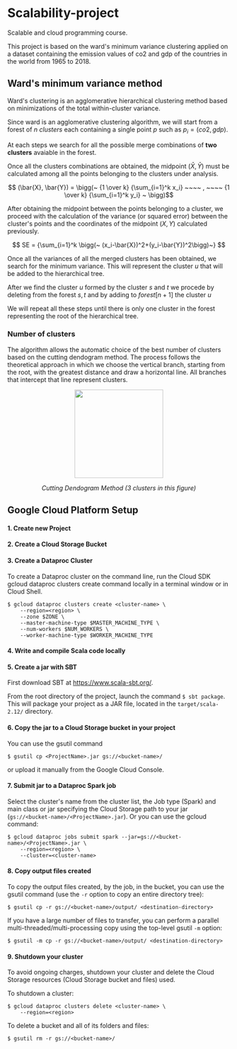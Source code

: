 # Scalability-project

Scalable and cloud programming course.

This project is based on the ward's minimum variance clustering applied on a dataset containing the emission values of co2 and gdp of the countries in the world from 1965 to 2018.
## Ward's minimum variance method

Ward's clustering is an agglomerative hierarchical clustering method based on minimizations of the total within-cluster variance.

Since ward is an agglomerative clustering algorithm, we will start from a forest of $n$ *clusters* each containing a single point $p$ such as $p_i = (co2,gdp)$.

At each steps we search for all the possible merge combinations of **two clusters** avaiable in the forest. 

Once all the clusters combinations are obtained, the midpoint $(\bar{X},	\bar{Y})$ must be calculated among all the points belonging to the clusters under analysis.


$$ 	(\bar{X},	\bar{Y}) = \bigg(~ {1 \over k} {\sum_{i=1}^k x_i} ~~~~  , ~~~~  {1 \over k} {\sum_{i=1}^k y_i} ~ \bigg)$$

After obtaining the midpoint between the points belonging to a cluster, we proceed with the calculation of the variance (or squared error) between the cluster's points and the coordinates of the midpoint $(X,Y)$ calculated previously.


$$    SE = {\sum_{i=1}^k \bigg(~ (x_i-\bar{X})^2+(y_i-\bar{Y})^2\bigg)~} $$

Once all the variances of all the merged clusters has been obtained, we search for the minimum variance. This will represent the cluster $u$ that will be added to the hierarchical tree.

After we find the cluster $u$ formed by the cluster $s$ and $t$ we procede by deleting from the forest $s,t$ and by adding to $forest[n+1]$ the cluster $u$

We will repeat all these steps until there is only one cluster in the forest representing the root of the hierarchical tree.

### Number of clusters

The algorithm allows the automatic choice of the best number of clusters based on the cutting dendogram method. The process follows the theoretical approach in which we choose the vertical branch, starting from the root, with the greatest distance and draw a horizontal line. All branches that intercept that line represent clusters. 

<p align="center">
  <img width="200" height="200" src="https://online.stat.psu.edu/stat555/sites/onlinecourses.science.psu.edu.stat555/files/cluster/single_linkage_02/index.png">
</p>

<p align="center">
<em>Cutting Dendogram Method (3 clusters in this figure) </em>
</p>

## Google Cloud Platform Setup

#### 1. Create new Project

#### 2. Create a Cloud Storage Bucket

#### 3. Create a Dataproc Cluster
To create a Dataproc cluster on the command line, run the Cloud SDK gcloud dataproc clusters create command locally in a terminal window or in Cloud Shell.
```
$ gcloud dataproc clusters create <cluster-name> \
    --region=<region> \
    --zone $ZONE \
    --master-machine-type $MASTER_MACHINE_TYPE \
    --num-workers $NUM_WORKERS \
    --worker-machine-type $WORKER_MACHINE_TYPE
```


#### 4. Write and compile Scala code locally 

#### 5. Create a jar with SBT
  First download SBT at https://www.scala-sbt.org/.

  From the root directory of the project, launch the command ```$ sbt package```. This will package your project as a JAR file, located in the ```target/scala-2.12/``` directory.

#### 6. Copy the jar to a Cloud Storage bucket in your project
You can use the gsutil command
```
$ gsutil cp <ProjectName>.jar gs://<bucket-name>/
```
or upload it manually from the Google Cloud Console.

#### 7. Submit jar to a Dataproc Spark job
Select the cluster's name from the cluster list, the Job type (Spark) and main class or jar specifying the Cloud Storage path to your jar (```gs://<bucket-name>/<ProjectName>.jar```). Or you can use the gcloud command:
```
$ gcloud dataproc jobs submit spark --jar=gs://<bucket-name>/<ProjectName>.jar \
    --region=<region> \
    --cluster=<cluster-name>
```

#### 8. Copy output files created
To copy the output files created, by the job, in the bucket, you can use the gsutil command (use the ```-r``` option to copy an entire directory tree):
```
$ gsutil cp -r gs://<bucket-name>/output/ <destination-directory>
```

If you have a large number of files to transfer, you can perform a parallel multi-threaded/multi-processing copy using the top-level gsutil ```-m``` option:
```
$ gsutil -m cp -r gs://<bucket-name>/output/ <destination-directory>
```

#### 9. Shutdown your cluster
To avoid ongoing charges, shutdown your cluster and delete the Cloud Storage resources (Cloud Storage bucket and files) used.

To shutdown a cluster:
```
$ gcloud dataproc clusters delete <cluster-name> \
    --region=<region>
```
To delete a bucket and all of its folders and files:
```
$ gsutil rm -r gs://<bucket-name>/
```
